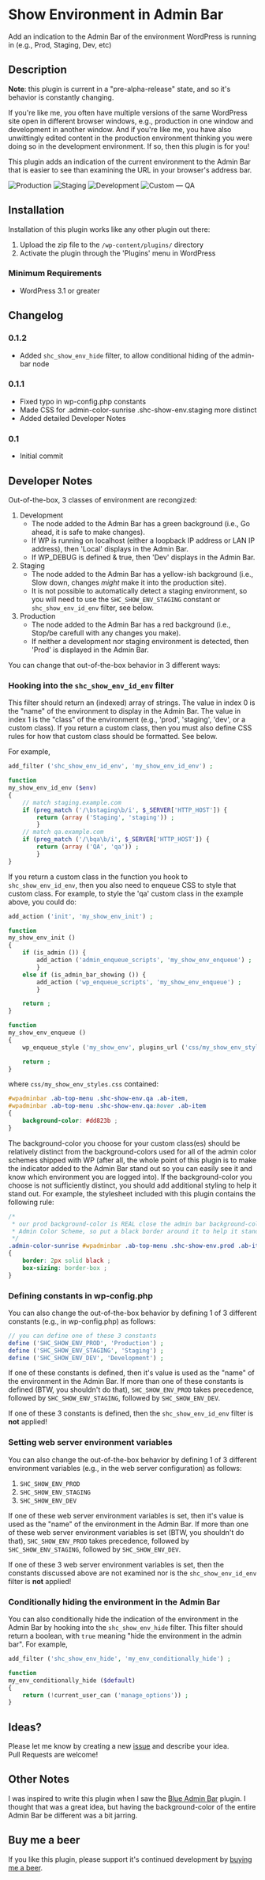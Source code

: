 # Show Environment in Admin Bar
Add an indication to the Admin Bar of the environment WordPress is running in (e.g., Prod, Staging, Dev, etc)

## Description
**Note**: this plugin is current in a "pre-alpha-release" state, and so it's behavior is constantly changing.

If you're like me, you often have multiple versions of the same WordPress site open in different browser windows, e.g.,  production in one window and development in another window.  And if you're like me, you have also unwittingly edited content in the production environment thinking you were doing so in the development environment.  If so, then this plugin is for you!

This plugin adds an indication of the current environment to the Admin Bar that is easier to see than examining the URL in your browser's address bar.

![Production](assets/screenshot-1.png?raw=true "Production")
![Staging](assets/screenshot-2.png?raw=true "Staging")
![Development](assets/screenshot-3.png?raw=true "Development")
![Custom &mdash; QA](assets/screenshot-4.png?raw=true "Custom &mdash; QA")

## Installation
Installation of this plugin works like any other plugin out there:

1. Upload the zip file to the `/wp-content/plugins/` directory
2. Activate the plugin through the 'Plugins' menu in WordPress

### Minimum Requirements
* WordPress 3.1 or greater

## Changelog

### 0.1.2

* Added `shc_show_env_hide` filter, to allow conditional hiding of the admin-bar node

### 0.1.1

* Fixed typo in wp-config.php constants
* Made CSS for .admin-color-sunrise .shc-show-env.staging more distinct
* Added detailed Developer Notes

### 0.1

* Initial commit

## Developer Notes

Out-of-the-box, 3 classes of environment are recongized:

1. Development
    * The node added to the Admin Bar has a green background (i.e., Go ahead, it is safe to make changes).
    * If WP is running on localhost (either a loopback IP address or LAN IP address), then 'Local' displays in the Admin Bar.
    * If WP_DEBUG is defined & true, then 'Dev' displays in the Admin Bar.
2. Staging
    * The node added to the Admin Bar has a yellow-ish background (i.e., Slow down, changes _might_ make it into the production site).
    * It is not possible to automatically detect a staging environment, so you will need to use the `SHC_SHOW_ENV_STAGING` constant or `shc_show_env_id_env` filter, see below.
3. Production
    * The node added to the Admin Bar has a red background (i.e., Stop/be carefull with any changes you make).
    * If neither a development nor staging environment is detected, then 'Prod' is displayed in the Admin Bar.

You can change that out-of-the-box behavior in 3 different ways:

### Hooking into the `shc_show_env_id_env` filter

This filter should return an (indexed) array of strings.  The value in index 0 is the "name" of the environment to display in the Admin Bar.  The value in index 1 is the "class" of the environment (e.g., 'prod', 'staging', 'dev', or a custom class).  If you return a custom class, then you must also define CSS rules for how that custom class should be formatted.  See below.

For example,

```PHP
add_filter ('shc_show_env_id_env', 'my_show_env_id_env') ;

function
my_show_env_id_env ($env)
{
	// match staging.example.com
	if (preg_match ('/\bstaging\b/i', $_SERVER['HTTP_HOST']) {
		return (array ('Staging', 'staging')) ;
		}
	// match qa.example.com
	if (preg_match ('/\bqa\b/i', $_SERVER['HTTP_HOST']) {
		return (array ('QA', 'qa')) ;
		}
}
```

If you return a custom class in the function you hook to `shc_show_env_id_env`, then you also need to enqueue CSS to style that custom class.  For example, to style the 'qa' custom class in the example above, you could do:

```PHP
add_action ('init', 'my_show_env_init') ;

function
my_show_env_init ()
{
	if (is_admin ()) {
		add_action ('admin_enqueue_scripts', 'my_show_env_enqueue') ;
		}
	else if (is_admin_bar_showing ()) {
		add_action ('wp_enqueue_scripts', 'my_show_env_enqueue') ;
		}

	return ;
}

function
my_show_env_enqueue ()
{
	wp_enqueue_style ('my_show_env', plugins_url ('css/my_show_env_styles.css', __FILE__)) ;

	return ;
}
```

where `css/my_show_env_styles.css` contained:

```CSS
#wpadminbar .ab-top-menu .shc-show-env.qa .ab-item,
#wpadminbar .ab-top-menu .shc-show-env.qa:hover .ab-item
{
	background-color: #dd823b ;
}
```

The background-color you choose for your custom class(es) should be relatively distinct from the background-colors used for all of the admin color schemes shipped with WP (after all, the whole point of this plugin is to make the indicator added to the Admin Bar stand out so you can easily see it and know which environment you are logged into).  If the background-color you choose is not sufficiently distinct, you should add additional styling to help it stand out.  For example, the stylesheet included with this plugin contains the following rule:

```CSS
/*
 * our prod background-color is REAL close the admin bar background-color in the sunrise
 * Admin Color Scheme, so put a black border around it to help it stand out
 */
.admin-color-sunrise #wpadminbar .ab-top-menu .shc-show-env.prod .ab-item
{
	border: 2px solid black ;
	box-sizing: border-box ;
}
```

### Defining constants in wp-config.php

You can also change the out-of-the-box behavior by defining 1 of 3 different constants (e.g., in wp-config.php) as follows:

```PHP
// you can define one of these 3 constants
define ('SHC_SHOW_ENV_PROD', 'Production') ;
define ('SHC_SHOW_ENV_STAGING', 'Staging') ;
define ('SHC_SHOW_ENV_DEV', 'Development') ;
```

If one of these constants is defined, then it's value is used as the "name" of the environment in the Admin Bar.  If more than one of these constants is defined (BTW, you shouldn't do that), `SHC_SHOW_ENV_PROD` takes precedence, followed by `SHC_SHOW_ENV_STAGING`, followed by `SHC_SHOW_ENV_DEV`.

If one of these 3 constants is defined, then the `shc_show_env_id_env` filter is **not** applied!

### Setting web server environment variables

You can also change the out-of-the-box behavior by defining 1 of 3 different environment variables (e.g., in the web server configuration) as follows:

1. `SHC_SHOW_ENV_PROD`
1. `SHC_SHOW_ENV_STAGING`
1. `SHC_SHOW_ENV_DEV`

If one of these web server environment variables is set, then it's value is used as the "name" of the environment in the Admin Bar.  If more than one of these web server environment variables is set (BTW, you shouldn't do that), `SHC_SHOW_ENV_PROD` takes precedence, followed by `SHC_SHOW_ENV_STAGING`, followed by `SHC_SHOW_ENV_DEV`.

If one of these 3 web server environment variables is set, then the constants discussed above are not examined nor is the `shc_show_env_id_env` filter is **not** applied!

### Conditionally hiding the environment in the Admin Bar

You can also conditionally hide the indication of the environment in the Admin Bar by hooking into the `shc_show_env_hide` filter.  This filter should return a boolean, with `true` meaning "hide the environment in the admin bar".  For example,

```PHP
add_filter ('shc_show_env_hide', 'my_env_conditionally_hide') ;

function
my_env_conditionally_hide ($default)
{
	return (!current_user_can ('manage_options')) ;
}
```

## Ideas?
Please let me know by creating a new [issue](https://github.com/pbiron/shc-add-env/issues/new) and describe your idea.  
Pull Requests are welcome!

## Other Notes

I was inspired to write this plugin when I saw the [Blue Admin Bar](https://wordpress.org/plugins/blue-admin-bar/) plugin.  I thought that was a great idea, but having the background-color of the entire Admin Bar be different was a bit jarring.

## Buy me a beer

If you like this plugin, please support it's continued development by [buying me a beer](https://www.paypal.com/cgi-bin/webscr?cmd=_s-xclick&hosted_button_id=Z6D97FA595WSU).

